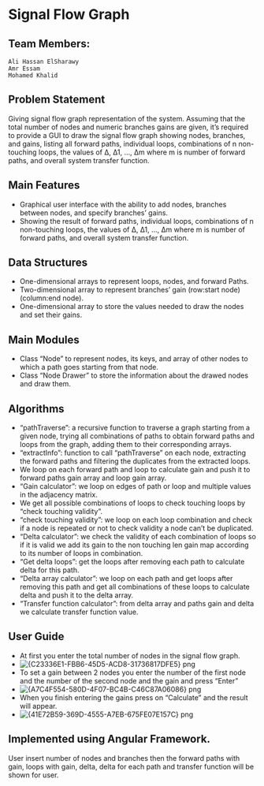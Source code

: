 # Signal Flow Graph

## Team Members:
    Ali Hassan ElSharawy
    Amr Essam
    Mohamed Khalid

## Problem Statement
  Giving signal flow graph representation of the system. Assuming that the total number of nodes and numeric branches gains are given, it’s required to provide a GUI     to draw the signal flow graph showing nodes, branches, and gains, listing all forward paths, individual loops, combinations of n non-touching loops, the values of Δ,   Δ1, ..., Δm where m is number of forward paths, and overall system transfer function.

## Main Features
  - Graphical user interface with the ability to add nodes, branches between nodes, and specify branches’ gains.
  - Showing the result of forward paths, individual loops, combinations of n non-touching loops, the values of Δ, Δ1, ..., Δm where m is number of forward paths, and       overall system transfer function.
    
## Data Structures
  - One-dimensional arrays to represent loops, nodes, and forward Paths.
  - Two-dimensional array to represent branches’ gain (row:start node) (column:end node).
  - One-dimensional array to store the values needed to draw the nodes and set their gains.
    
## Main Modules
  - Class “Node” to represent nodes, its keys, and array of other nodes to which a path goes starting from that node.
  - Class “Node Drawer” to store the information about the drawed nodes and draw them.

## Algorithms
  - “pathTraverse”: a recursive function to traverse a graph starting from a given node, trying all combinations of paths to obtain forward paths and loops from the      graph, adding them to their corresponding arrays.
  - “extractInfo”: function to call “pathTraverse” on each node, extracting the forward paths and filtering the duplicates from the extracted loops.
  - We loop on each forward path and loop to calculate gain and push it to forward paths gain array and loop gain array.
  - “Gain calculator”: we loop on edges of path or loop and multiple values in the adjacency matrix.
  - We get all possible combinations of loops to check touching loops by “check touching validity”.
  - “check touching validity”: we loop on each loop combination and check if a node is repeated or not to check validity a node can’t be duplicated.
  - “Delta calculator”: we check the validity of each combination of loops so if it is valid we add its gain to the non touching len gain map according to its number       of loops in combination.
  - “Get delta loops”: get the loops after removing each path to calculate delta for this path.
  - “Delta array calculator”: we loop on each path and get loops after removing this path and get all combinations of these loops to calculate delta and push it to         the delta array.
  - “Transfer function calculator”: from delta array and paths gain and delta we calculate transfer function value.

## User Guide
  - At first you enter the total number of nodes in the signal flow graph.
  - ![{C23336E1-FBB6-45D5-ACD8-31736817DFE5} png](https://user-images.githubusercontent.com/95590176/192013913-1268da3e-e8b0-469c-9bdb-c6381057e26f.jpg)
  - To set a gain between 2 nodes you enter the number of the first node and the number of the second node and the gain and press “Enter”
  - ![{A7C4F554-580D-4F07-BC4B-C46C87A06086} png](https://user-images.githubusercontent.com/95590176/192014111-9f0a7427-df05-4a83-a09c-35954ee54064.jpg)
  - When you finish entering the gains press on “Calculate” and the result will appear.
  - ![{41E72B59-369D-4555-A7EB-675FE07E157C} png](https://user-images.githubusercontent.com/95590176/192014496-1889e4ec-c0ff-4183-8d39-d8d190295d56.jpg)



## Implemented using Angular Framework.

User insert number of nodes and branches then the forward paths with gain, loops with gain, delta, delta for each path and transfer function will be shown for user.
